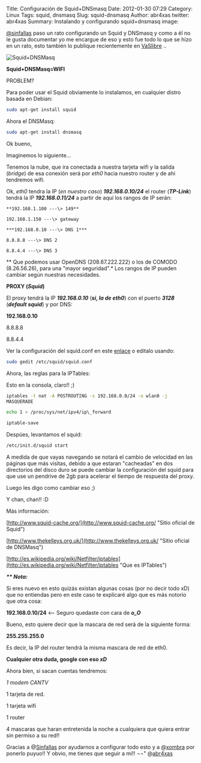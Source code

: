 Title: Configuración de Squid+DNSmasq
Date: 2012-01-30 07:29
Category: Linux
Tags: squid, dnsmasq
Slug: squid-dnsmasq
Author: abr4xas
twitter: abr4xas
Summary: Instalando y configurando squid+dnsmasq 
image: 

[@sinfallas](http://twitter.com/sinfallas "Sigue a sinfallas en twitter!!") paso
un rato configurando un Squid y DNSmasq y como a él no le gusta
documentar yo me encargue de eso y esto fue todo lo que se hizo en un
rato, esto también lo publique recientemente en
[VaSlibre](http://vaslibre.org.ve "VaSlibre") ..

![Squid+DNSMasq](http://i43.tinypic.com/qq3lhu.jpg)

<!--more-->

**Squid+DNSMasq=WIFI**

PROBLEM?

Para poder usar el Squid obviamente lo instalamos, en cualquier distro
basada en Debian:

```bash
sudo apt-get install squid
```

Ahora el DNSMasq:

```bash
sudo apt-get install dnsmasq
```

Ok bueno,

Imaginemos lo siguiente...

Tenemos la nube, que ira conectada a nuestra tarjeta wifi y la salida
(*bridge*) de esa conexión será por *eth0* hacia nuestro router y de ahi
tendremos wifi.

Ok, *eth0* tendra la IP (*en nuestro caso*) ***192.168.0.10/24*** el
router (***TP-Link***) tendrá la IP ***192.168.0.11/24*** a partir de
aquí los rangos de IP serán:

```
**192.168.1.100 ---\> 149**

192.168.1.150 ---\> gateway

***192.168.0.10 ---\> DNS 1***

8.8.8.8 ---\> DNS 2

8.8.4.4 ---\> DNS 3
```
** Que podemos usar OpenDNS (208.67.222.222) o los de COMODO
(8.26.56.26), para una "mayor seguridad".* Los rangos de IP pueden
cambiar según nuestras necesidades.

**PROXY (*Squid*)**

El proxy tendrá la IP ***192.168.0.10*** (***si, la de eth0***) con el
puerto ***3128*** (***default squid***) y por DNS:

**192.168.0.10**

8.8.8.8

8.8.4.4

Ver la configuración del squid.conf en este
[enlace](http://vaslibre.org.ve/publicaciones/squid.conf "Enlace de descarga para el squid.conf")
o editalo usando:

```bash
sudo gedit /etc/squid/squid.conf
```

Ahora, las reglas para la IPTables:

Esto en la consola, claro!! ;)
```bash
iptables -t nat -A POSTROUTING -s 192.168.0.0/24 -o wlan0 -j
MASQUERADE

echo 1 > /proc/sys/net/ipv4/ip\_forward

iptable-save
```
Despúes, levantamos el squid:

```bash
/etc/init.d/squid start
```

A medida de que vayas navegando se notará el cambio de velocidad en las
páginas que más visitas, debido a que estaran "cacheadas" en dos
directorios del disco duro se puede cambiar la configuración del squid
para que use un pendrive de 2gb para acelerar el tiempo de respuesta del
proxy.

Luego les digo como cambiar eso ;)

Y chan, chan!! :D

Más información:

[http://www.squid-cache.org/](http://www.squid-cache.org/ "Sitio oficial de Squid")

[http://www.thekelleys.org.uk/](http://www.thekelleys.org.uk/ "Sitio oficial de DNSMasq")

[http://es.wikipedia.org/wiki/Netfilter/iptables](http://es.wikipedia.org/wiki/Netfilter/iptables "Que es IPTables")

***\*\* Nota:***

Si eres nuevo en esto quizás existan algunas cosas (por no decir todo
xD) que no entiendas pero en este caso te explicaré algo que es más
notorio que otra cosa:

**192.168.0.10/24** \<-- Seguro quedaste con cara de ***o\_O***

Bueno, esto quiere decir que la mascara de red será de la siguiente
forma:

**255.255.255.0**

Es decir, la IP del router tendrá la misma mascara de red de eth0.

**Cualquier otra duda, google con eso *xD***

Ahora bien, si sacan cuentas tendremos:

*1 modem CANTV*

1 tarjeta de red.

1 tarjeta wifi

1 router

4 mascaras que haran entretenida la noche a cualquiera que quiera entrar
sin permiso a su red!!


Gracias a
@[Sinfallas](http://twitter.com/sinfallas "Sigue a Sinfallas en twitter")
por ayudarnos a configurar todo esto y a
@[xombra](http://twitter.com/xombra "Sigue a xombra en twitter") por
ponerlo puyuo!! Y obvio, me tienes que seguir a mi!! ¬¬"
@[abr4xas](http://twitter.com/abr4xas "Sigue a abr4xas en twitter")
